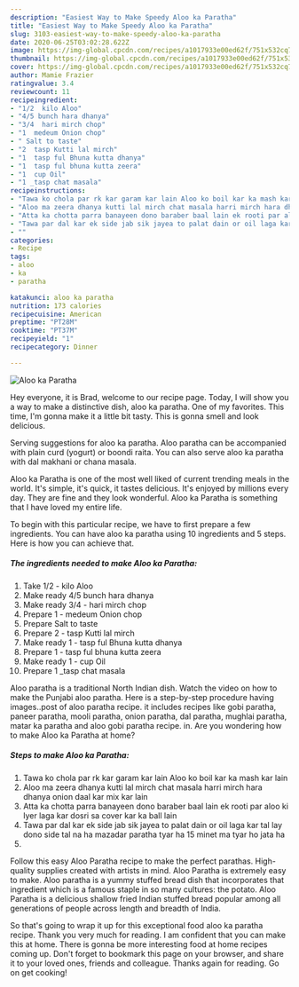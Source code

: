 ```yaml
---
description: "Easiest Way to Make Speedy Aloo ka Paratha"
title: "Easiest Way to Make Speedy Aloo ka Paratha"
slug: 3103-easiest-way-to-make-speedy-aloo-ka-paratha
date: 2020-06-25T03:02:28.622Z
image: https://img-global.cpcdn.com/recipes/a1017933e00ed62f/751x532cq70/aloo-ka-paratha-recipe-main-photo.jpg
thumbnail: https://img-global.cpcdn.com/recipes/a1017933e00ed62f/751x532cq70/aloo-ka-paratha-recipe-main-photo.jpg
cover: https://img-global.cpcdn.com/recipes/a1017933e00ed62f/751x532cq70/aloo-ka-paratha-recipe-main-photo.jpg
author: Mamie Frazier
ratingvalue: 3.4
reviewcount: 11
recipeingredient:
- "1/2  kilo Aloo"
- "4/5 bunch hara dhanya"
- "3/4  hari mirch chop"
- "1  medeum Onion chop"
- " Salt to taste"
- "2  tasp Kutti lal mirch"
- "1  tasp ful Bhuna kutta dhanya"
- "1  tasp ful bhuna kutta zeera"
- "1  cup Oil"
- "1 _tasp chat masala"
recipeinstructions:
- "Tawa ko chola par rk kar garam kar lain Aloo ko boil kar ka mash kar lain"
- "Aloo ma zeera dhanya kutti lal mirch chat masala harri mirch hara dhanya onion daal kar mix kar lain"
- "Atta ka chotta parra banayeen dono baraber baal lain ek rooti par aloo ki lyer laga kar dosri sa cover kar ka ball lain"
- "Tawa par dal kar ek side jab sik jayea to palat dain or oil laga kar tal lay dono side tal na ha mazadar paratha tyar ha 15 minet ma tyar ho jata ha"
- ""
categories:
- Recipe
tags:
- aloo
- ka
- paratha

katakunci: aloo ka paratha 
nutrition: 173 calories
recipecuisine: American
preptime: "PT28M"
cooktime: "PT37M"
recipeyield: "1"
recipecategory: Dinner

---
```



![Aloo ka Paratha](https://img-global.cpcdn.com/recipes/a1017933e00ed62f/751x532cq70/aloo-ka-paratha-recipe-main-photo.jpg)

Hey everyone, it is Brad, welcome to our recipe page. Today, I will show you a way to make a distinctive dish, aloo ka paratha. One of my favorites. This time, I'm gonna make it a little bit tasty. This is gonna smell and look delicious.

Serving suggestions for aloo ka paratha. Aloo paratha can be accompanied with plain curd (yogurt) or boondi raita. You can also serve aloo ka paratha with dal makhani or chana masala.

Aloo ka Paratha is one of the most well liked of current trending meals in the world. It's simple, it's quick, it tastes delicious. It's enjoyed by millions every day. They are fine and they look wonderful. Aloo ka Paratha is something that I have loved my entire life.


To begin with this particular recipe, we have to first prepare a few ingredients. You can have aloo ka paratha using 10 ingredients and 5 steps. Here is how you can achieve that.

<!--inarticleads1-->

##### The ingredients needed to make Aloo ka Paratha:

1. Take 1/2 - kilo Aloo
1. Make ready 4/5 bunch hara dhanya
1. Make ready 3/4 - hari mirch chop
1. Prepare 1 - medeum Onion chop
1. Prepare  Salt to taste
1. Prepare 2 - tasp Kutti lal mirch
1. Make ready 1 - tasp ful Bhuna kutta dhanya
1. Prepare 1 - tasp ful bhuna kutta zeera
1. Make ready 1 - cup Oil
1. Prepare 1 _tasp chat masala


Aloo paratha is a traditional North Indian dish. Watch the video on how to make the Punjabi aloo paratha. Here is a step-by-step procedure having images..post of aloo paratha recipe. it includes recipes like gobi paratha, paneer paratha, mooli paratha, onion paratha, dal paratha, mughlai paratha, matar ka paratha and aloo gobi paratha recipe. in. Are you wondering how to make Aloo ka Paratha at home? 

<!--inarticleads2-->

##### Steps to make Aloo ka Paratha:

1. Tawa ko chola par rk kar garam kar lain Aloo ko boil kar ka mash kar lain
1. Aloo ma zeera dhanya kutti lal mirch chat masala harri mirch hara dhanya onion daal kar mix kar lain
1. Atta ka chotta parra banayeen dono baraber baal lain ek rooti par aloo ki lyer laga kar dosri sa cover kar ka ball lain
1. Tawa par dal kar ek side jab sik jayea to palat dain or oil laga kar tal lay dono side tal na ha mazadar paratha tyar ha 15 minet ma tyar ho jata ha
1. 


Follow this easy Aloo Paratha recipe to make the perfect parathas. High-quality supplies created with artists in mind. Aloo Paratha is extremely easy to make. Aloo paratha is a yummy stuffed bread dish that incorporates that ingredient which is a famous staple in so many cultures: the potato. Aloo Paratha is a delicious shallow fried Indian stuffed bread popular among all generations of people across length and breadth of India. 

So that's going to wrap it up for this exceptional food aloo ka paratha recipe. Thank you very much for reading. I am confident that you can make this at home. There is gonna be more interesting food at home recipes coming up. Don't forget to bookmark this page on your browser, and share it to your loved ones, friends and colleague. Thanks again for reading. Go on get cooking!
